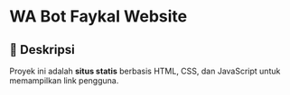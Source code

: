 # WA Bot Faykal Website

## 🎯 Deskripsi

Proyek ini adalah **situs statis** berbasis HTML, CSS, dan JavaScript untuk memampilkan link pengguna.